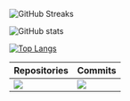 
![GitHub Streaks](http://github-readme-streak-stats.herokuapp.com?user=niiad&theme=light&hide_border=true&card_width=800)

![GitHub stats](https://github-readme-stats.vercel.app/api?username=niiad&show_icons=true&theme=light&card_width=800&border_radius=6)

[![Top Langs](https://github-readme-stats.vercel.app/api/top-langs/?username=niiad&card_width=800&size_weight=0.5&count_weight=0&langs_count=5&theme=light)](https://github.com/anuraghazra/github-readme-stats)

| Repositories                                                                                                         | Commits                                                                                                                |
| -------------------------------------------------------------------------------------------------------------------- | ---------------------------------------------------------------------------------------------------------------------- |
| ![](https://github-profile-summary-cards.vercel.app/api/cards/repos-per-language?username=niiad&theme=light) | ![](https://github-profile-summary-cards.vercel.app/api/cards/most-commit-language?username=niiad&theme=light) |
